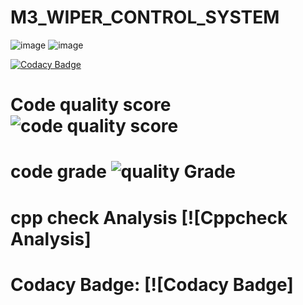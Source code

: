 # M3_WIPER_CONTROL_SYSTEM

![image](https://user-images.githubusercontent.com/101585225/167920751-00b5053e-5bbe-4dd1-9497-12b6be0975d1.png)              ![image](https://user-images.githubusercontent.com/101585225/167920843-8d7377ca-7076-4646-b4c8-b8b2078db6bb.png)

[![Codacy Badge](https://app.codacy.com/project/badge/Grade/78b59d920bf64739b3e99ecab58acd99)](https://www.codacy.com/gh/ajaybalakrishna/M3_Wiper_Control_System/dashboard?utm_source=github.com&amp;utm_medium=referral&amp;utm_content=ajaybalakrishna/M3_Wiper_Control_System&amp;utm_campaign=Badge_Grade)

# Code quality score ![code quality score](https://api.codiga.io/project/33368/score/svg)
# code grade ![quality Grade](https://api.codiga.io/project/33368/status/svg)
# cpp check Analysis [![Cppcheck Analysis]
# Codacy Badge: [![Codacy Badge]
